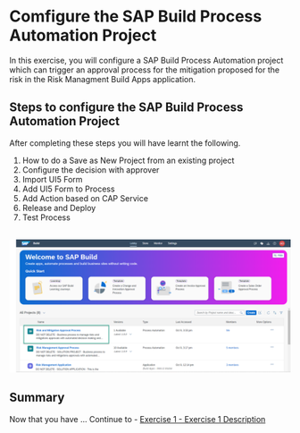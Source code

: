 # Comfigure the SAP Build Process Automation Project

In this exercise, you will configure a SAP Build Process Automation project which can trigger an approval process for the mitigation proposed for the risk in the Risk Managment Build Apps application.

## Steps to configure the SAP Build Process Automation Project

After completing these steps you will have learnt the following.

1)	How to do a Save as New Project from an existing project
2)	Configure the decision with approver
3)	Import UI5 Form
4)	Add UI5 Form to Process 
5)	Add Action based on CAP Service
6)	Release and Deploy
7)	Test Process

<br>![Process design](/exercises/2_SAPBuildProcessAutomation/images/Locate_Project_1.png)



## Summary

Now that you have ... 
Continue to - [Exercise 1 - Exercise 1 Description](../ex1/README.md)

